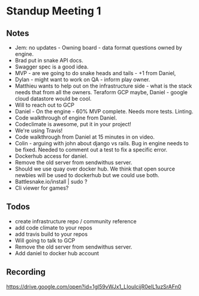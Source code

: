 Standup Meeting 1
===

Notes
---

- Jem: no updates - Owning board - data format questions owned by engine.
- Brad put in snake API docs.
- Swagger spec is a good idea. 
- MVP - are we going to do snake heads and tails - +1 from Daniel,
- Dylan - might want to work on QA - inform play owner.
- Matthieu wants to help out on the infrastructure side - what is the stack needs that from all the owners.  Teraform GCP maybe, Daniel - google cloud datastore would be cool.
- Will to reach out to GCP
- Daniel - On the engine - 60% MVP complete.  Needs more tests.  Linting.
- Code walkthrough of engine from Daniel.
- Codeclimate is awesome, put it in your project!
- We're using Travis!
- Code walkthrough from Daniel at 15 minutes in on video.
- Colin - arguing with john about django vs rails.  Bug in engine needs to be fixed.  Needed to comment out a test to fix a specific error.
- Dockerhub access for daniel.
- Remove the old server from sendwithus server.  
- Should we use quay over docker hub.  We think that open source newbies will be used to dockerhub but we could use both.
- Battlesnake.io/install | sudo ? 
- Cli viewer for games? 

Todos
---

- create infrastructure repo / community reference
- add code climate to your repos
- add travis build to your repos
- Will going to talk to GCP
- Remove the old server from sendwithus server.
- Add daniel to docker hub account

Recording
---

https://drive.google.com/open?id=1gl59vWJx1_LIouIcijR0elL1uzSrAFn0
